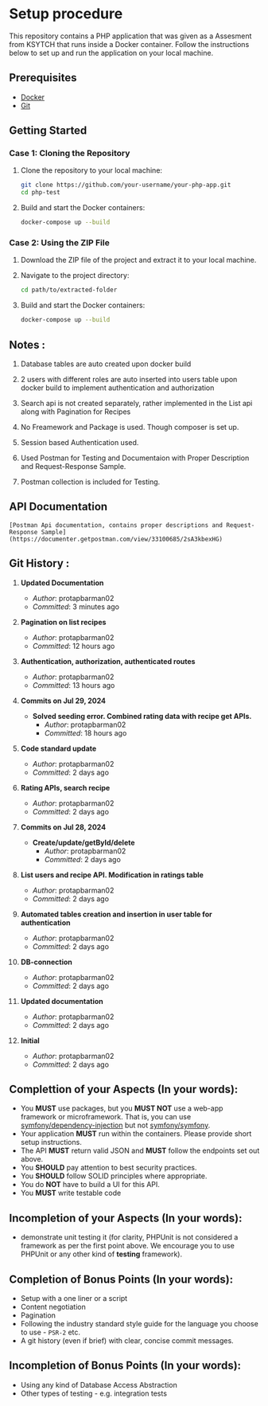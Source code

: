 # Setup procedure

This repository contains a PHP application that was given as a Assesment from KSYTCH that runs inside a Docker container. Follow the instructions below to set up and run the application on your local machine.

## Prerequisites

- [Docker](https://www.docker.com/products/docker)
- [Git](https://git-scm.com/downloads)

## Getting Started

### Case 1: Cloning the Repository

1. Clone the repository to your local machine:

    ```bash
    git clone https://github.com/your-username/your-php-app.git
    cd php-test
    ```

2. Build and start the Docker containers:

    ```bash
    docker-compose up --build
    ```

### Case 2: Using the ZIP File

1. Download the ZIP file of the project and extract it to your local machine.

2. Navigate to the project directory:

    ```bash
    cd path/to/extracted-folder
    ```

3. Build and start the Docker containers:

    ```bash
    docker-compose up --build
    ```


## Notes :

1. Database tables are auto created upon docker build

2. 2 users with different roles are auto inserted into users table upon docker build
to implement authentication and authorization

3. Search api is not created separately, rather implemented in the List api along with      Pagination for Recipes

4. No Freamework and Package is used. Though composer is set up.

5. Session based Authentication used.

6. Used Postman for Testing and Documentaion with Proper Description and Request-Response Sample.

7. Postman collection is included for Testing.


## API Documentation

    [Postman Api documentation, contains proper descriptions and Request-Response Sample](https://documenter.getpostman.com/view/33100685/2sA3kbexHG)


## Git History :

1. **Updated Documentation**
   - *Author*: protapbarman02
   - *Committed*: 3 minutes ago

2. **Pagination on list recipes**
   - *Author*: protapbarman02
   - *Committed*: 12 hours ago

3. **Authentication, authorization, authenticated routes**
   - *Author*: protapbarman02
   - *Committed*: 13 hours ago

4. **Commits on Jul 29, 2024**
   - **Solved seeding error. Combined rating data with recipe get APIs.**
     - *Author*: protapbarman02
     - *Committed*: 18 hours ago

5. **Code standard update**
   - *Author*: protapbarman02
   - *Committed*: 2 days ago

6. **Rating APIs, search recipe**
   - *Author*: protapbarman02
   - *Committed*: 2 days ago

7. **Commits on Jul 28, 2024**
   - **Create/update/getById/delete**
     - *Author*: protapbarman02
     - *Committed*: 2 days ago

8. **List users and recipe API. Modification in ratings table**
   - *Author*: protapbarman02
   - *Committed*: 2 days ago

9. **Automated tables creation and insertion in user table for authentication**
   - *Author*: protapbarman02
   - *Committed*: 2 days ago

10. **DB-connection**
    - *Author*: protapbarman02
    - *Committed*: 2 days ago

11. **Updated documentation**
    - *Author*: protapbarman02
    - *Committed*: 2 days ago

12. **Initial**
    - *Author*: protapbarman02
    - *Committed*: 2 days ago



## Complettion of your Aspects (In your words):

- You **MUST** use packages, but you **MUST NOT** use a web-app framework or microframework. That is, you can use [symfony/dependency-injection](https://packagist.org/packages/symfony/dependency-injection) but not [symfony/symfony](https://packagist.org/packages/symfony/symfony).
- Your application **MUST** run within the containers. Please provide short setup instructions.
- The API **MUST** return valid JSON and **MUST** follow the endpoints set out above.
- You **SHOULD** pay attention to best security practices.
- You **SHOULD** follow SOLID principles where appropriate.
- You do **NOT** have to build a UI for this API.
- You **MUST** write testable code

## Incompletion of your Aspects (In your words):

- demonstrate unit testing it (for clarity,  PHPUnit is not considered a framework as per the first point above. We encourage you to use PHPUnit or any other kind of **testing** framework).


## Completion of Bonus Points (In your words):

- Setup with a one liner or a script
- Content negotiation
- Pagination
- Following the industry standard style guide for the language you choose to use - `PSR-2` etc.
- A git history (even if brief) with clear, concise commit messages.

## Incompletion of Bonus Points (In your words):

- Using any kind of Database Access Abstraction
- Other types of testing - e.g. integration tests
